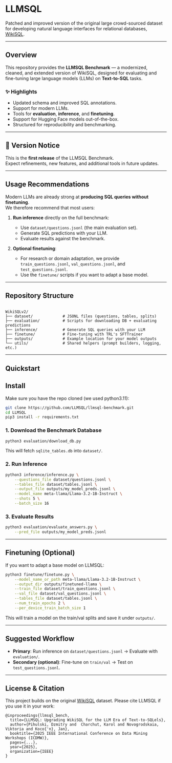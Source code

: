# LLMSQL

Patched and improved version of the original large crowd-sourced dataset for developing natural language interfaces for relational databases, [WikiSQL](https://github.com/salesforce/WikiSQL).

---

## Overview

This repository provides the **LLMSQL Benchmark** — a modernized, cleaned, and extended version of WikiSQL, designed for evaluating and fine-tuning large language models (LLMs) on **Text-to-SQL** tasks.

### ✨ Highlights
- Updated schema and improved SQL annotations.
- Support for modern LLMs.
- Tools for **evaluation**, **inference**, and **finetuning**.
- Support for Hugging Face models out-of-the-box.
- Structured for reproducibility and benchmarking.

---

## 🚨 Version Notice

This is the **first release** of the LLMSQL Benchmark.  
Expect refinements, new features, and additional tools in future updates.

---

## Usage Recommendations

Modern LLMs are already strong at **producing SQL queries without finetuning**.  
We therefore recommend that most users:

1. **Run inference** directly on the full benchmark:
   - Use `dataset/questions.jsonl` (the main evaluation set).
   - Generate SQL predictions with your LLM.
   - Evaluate results against the benchmark.

2. **Optional finetuning**:
   - For research or domain adaptation, we provide `train_questions.jsonl`, `val_questions.jsonl`, and `test_questions.jsonl`.
   - Use the `finetune/` scripts if you want to adapt a base model.

---

## Repository Structure

```

WikiSQLv2/
├── dataset/             # JSONL files (questions, tables, splits)
├── evaluation/          # Scripts for downloading DB + evaluating predictions
├── inference/           # Generate SQL queries with your LLM
├── finetune/            # Fine-tuning with TRL's SFTTrainer
├── outputs/             # Example location for your model outputs
└── utils/               # Shared helpers (prompt builders, logging, etc.)

````

---

## Quickstart

## Install

Make sure you have the repo cloned (we used python3.11):

```bash
git clone https://github.com/LLMSQL/llmsql-benchmark.git
cd LLMSQL
pip3 install -r requirements.txt
```

### 1. Download the Benchmark Database
```bash
python3 evaluation/download_db.py
````

This will fetch `sqlite_tables.db` into `dataset/`.

### 2. Run Inference

```bash
python3 inference/inference.py \
    --questions_file dataset/questions.jsonl \
    --tables_file dataset/tables.jsonl \
    --output_file outputs/my_model_preds.jsonl \
    --model_name meta-llama/Llama-3.2-1B-Instruct \
    --shots 5 \
    --batch_size 16
```

### 3. Evaluate Results

```bash
python3 evaluation/evaluate_answers.py \
    --pred_file outputs/my_model_preds.jsonl
```

---

## Finetuning (Optional)

If you want to adapt a base model on LLMSQL:

```bash
python3 finetune/finetune.py \
    --model_name_or_path meta-llama/Llama-3.2-1B-Instruct \
    --output_dir outputs/finetuned-llama \
    --train_file dataset/train_questions.jsonl \
    --val_file dataset/val_questions.jsonl \
    --tables_file dataset/tables.jsonl \
    --num_train_epochs 2 \
    --per_device_train_batch_size 1
```

This will train a model on the train/val splits and save it under `outputs/`.

---

## Suggested Workflow

* **Primary**: Run inference on `dataset/questions.jsonl` → Evaluate with `evaluation/`.
* **Secondary (optional)**: Fine-tune on `train/val` → Test on `test_questions.jsonl`.

---

## License & Citation

This project builds on the original [WikiSQL](https://github.com/salesforce/WikiSQL) dataset.
Please cite LLMSQL if you use it in your work:
```
@inproceedings{llmsql_bench,
  title={LLMSQL: Upgrading WikiSQL for the LLM Era of Text-to-SQLels},
  author={Pihulski, Dzmitry and  Charchut, Karol and Novogrodskaia, Viktoria and Koco{'n}, Jan},
  booktitle={2025 IEEE International Conference on Data Mining Workshops (ICDMW)},
  pages={...},
  year={2025},
  organization={IEEE}
}
```


